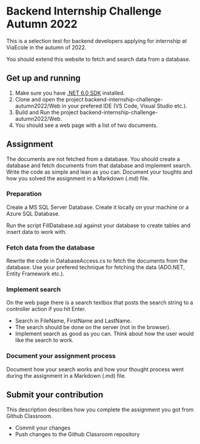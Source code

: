 # Backend Internship Challenge Autumn 2022

This is a selection test for backend developers applying for internship at ViaEcole in the autumn of 2022.

You should extend this website to fetch and search data from a database.

## Get up and running

1. Make sure you have [.NET 6.0 SDK](https://dotnet.microsoft.com/download/dotnet/6.0) installed.
2. Clone and open the project backend-internship-challenge-autumn2022/Web in your prefered IDE (VS Code, Visual Studio etc.).
3. Build and Run the project backend-internship-challenge-autumn2022/Web.
4. You should see a web page with a list of two documents. 

## Assignment

The documents are not fetched from a database. You should create a database and fetch documents from that database and implement search. Write the code as simple and lean as you can. Document your toughts and how you solved the assignment in a Markdown (.md) file.

### Preparation

Create a MS SQL Server Database. Create it locally on your machine or a Azure SQL Database.

Run the script FillDatabase.sql against your database to create tables and insert data to work with.

### Fetch data from the database

Rewrite the code in DatabaseAccess.cs to fetch the documents from the database. Use your prefered technique for fetching the data (ADO.NET, Entity Framework etc.).

### Implement search

On the web page there is a search textbox that posts the search string to a controller action if you hit Enter. 

* Search in FileName, FirstName and LastName.
* The search should be done on the server (not in the browser).
* Implement search as good as you can. Think about how the user would like the search to work.

### Document your assignment process

Document how your search works and how your thought process went during the assignment in a Markdown (.md) file.

## Submit your contribution

This description describes how you complete the assignment you got from Github Classroom.

* Commit your changes
* Push changes to the Github Classroom repository
